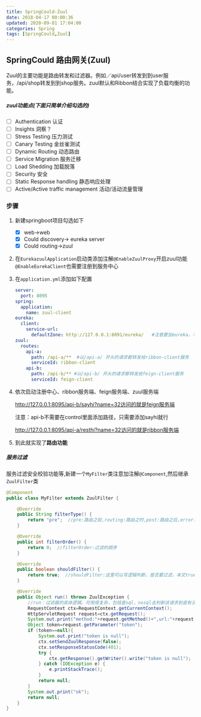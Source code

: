 ```yaml
---
title: SpringCould-Zuul
date: 2018-04-17 00:00:36
updated: 2020-09-01 17:04:00
categories: Spring
tags: [SpringCould,Zuul]
---
```


## SpringCould 路由网关(Zuul)

Zuul的主要功能是路由转发和过滤器。例如／api/user转发到到user服务，/api/shop转发到到shop服务。zuul默认和Ribbon结合实现了负载均衡的功能。

##### zuul功能点(下面只简单介绍勾选的)

- [ ] Authentication 认证
- [ ] Insights 洞察？
- [ ] Stress Testing 压力测试
- [ ] Canary Testing 金丝雀测试
- [ ] Dynamic Routing 动态路由
- [ ] Service Migration 服务迁移
- [ ] Load Shedding 加载脱落
- [ ] Security 安全
- [ ] Static Response handling 静态响应处理
- [ ] Active/Active traffic management 活动/活动流量管理

### 步骤

1. 新建springboot项目勾选如下

   - [x] web->web
   - [x] Could discovery-> eureka server
   - [x] Could routing->zuul

2. 在`EurekazuulApplication`启动类添加注解`@EnableZuulProxy`开启zuul功能`@EnableEurekaClient`也需要注册到服务中心

3. 在`application.yml`添加如下配置

   ```yaml
   server:
     port: 8095
   spring:
     application:
       name: zuul-client
   eureka:
     client:
       service-url:
         defaultZone: http://127.0.0.1:8091/eureka/   #注意要加eureka，不然找不到
   zuul:
     routes:
       api-a:
         path: /api-a/**  #以/api-a/ 开头的请求都转发给ribbon-client服务
         serviceId: ribbon-client
       api-b:
         path: /api-b/** #以/api-b/ 开头的请求都转发给feign-client服务
         serviceId: feign-client
   ```

4. 依次启动注册中心、ribbon服务端、feign服务端、zuul服务端

   http://127.0.0.1:8095/api-b/sayhi?name=32访问的就是feign服务端

   注意：api-b不需要在control里面添加路径，只需要添加sayhi就行

   http://127.0.0.1:8095/api-a/resthi?name=32访问的就是ribbon服务端

5. 到此就实现了**路由功能**

##### 服务过滤

服务过滤安全校验功能等,新建一个`MyFilter`类注意加注解`@Component`,然后继承`ZuulFilter`类

```java
@Component
public class MyFilter extends ZuulFilter {

    @Override
    public String filterType() {
        return "pre";  //pre:路由之前,routing:路由之时,post:路由之后,error:发送错误调用
    }

    @Override
    public int filterOrder() {
        return 0;  //filterOrder:过滤的顺序
    }

    @Override
    public boolean shouldFilter() {
        return true;  //shouldFilter:这里可以写逻辑判断，是否要过滤，本文true,永远过滤。
    }

    @Override
    public Object run() throws ZuulException {
        //run：过滤器的具体逻辑。可用很复杂，包括查sql，nosql去判断该请求到底有没有权限访问。
        RequestContext ctx=RequestContext.getCurrentContext();
        HttpServletRequest request=ctx.getRequest();
        System.out.print("method:"+request.getMethod()+",url:"+request.getRequestURL().toString());
        Object token=request.getParameter("token");
        if (token==null){
            System.out.print("token is null");
            ctx.setSendZuulResponse(false);
            ctx.setResponseStatusCode(401);
            try {
                ctx.getResponse().getWriter().write("token is null");
            } catch (IOException e) {
                e.printStackTrace();
            }
            return null;
        }
        System.out.print("ok");
        return null;
    }
}
```

